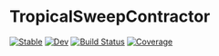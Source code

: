 # TropicalSweepContractor

[![Stable](https://img.shields.io/badge/docs-stable-blue.svg)](https://nzy1997.github.io/TropicalSweepContractor.jl/stable/)
[![Dev](https://img.shields.io/badge/docs-dev-blue.svg)](https://nzy1997.github.io/TropicalSweepContractor.jl/dev/)
[![Build Status](https://github.com/nzy1997/TropicalSweepContractor.jl/actions/workflows/CI.yml/badge.svg?branch=main)](https://github.com/nzy1997/TropicalSweepContractor.jl/actions/workflows/CI.yml?query=branch%3Amain)
[![Coverage](https://codecov.io/gh/nzy1997/TropicalSweepContractor.jl/branch/main/graph/badge.svg)](https://codecov.io/gh/nzy1997/TropicalSweepContractor.jl)
